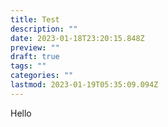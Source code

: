 ```yaml
---
title: Test
description: ""
date: 2023-01-18T23:20:15.848Z
preview: ""
draft: true
tags: ""
categories: ""
lastmod: 2023-01-19T05:35:09.094Z
---
```

Hello
